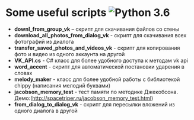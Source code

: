 Some useful scripts ![Python 3.6](https://pp.userapi.com/c846523/v846523407/b716d/N3RXKWFcPS0.jpg)
======
* **downl_from_group_vk** – скрипт для скачивания файлов со стены
* **download_all_photos_from_dialog_vk** - скрипт для скачивания всех фотографий из диалога
* **transfer_saved_photos_and_videos_vk** - скрипт для копирования фото и видео из одного аккаунта на другой
* **VK_API.cs** - C# класс для более удобного доступа к методам vk api
* **word_accent** - скрипт для автоматической постановки ударения в словах
* **melody_maker** - класс для более удобной работы с библиотекой chippy (написания мелодий буквами)
* **jacobson_memory_test** - тест памяти по методике Джекобсона. Демо:(http://spacetriper.ru/jacobson_memory_test.html)
* **from_dialog_to_dialog_vk** - скрипт для пересылки вложений из одного диалога в другой
